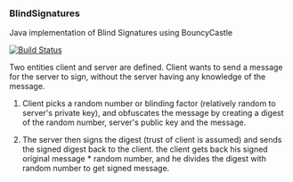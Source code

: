 ### BlindSignatures
Java implementation of Blind Signatures using BouncyCastle

[![Build Status](https://travis-ci.com/vaibhavsingh1993/BlindSignatures.svg?branch=master)](https://travis-ci.com/vaibhavsingh1993/BlindSignatures)

Two entities client and server are defined. Client wants to send a message for the server to sign, without the server having any knowledge of the message.

1. Client picks a random number or blinding factor (relatively random to server's private key), and obfuscates the message by creating a digest of the random number, server's public key and the message.

2. The server then signs the digest (trust of client is assumed) and sends the signed digest back to the client. the client gets back his signed original message * random number, and he divides the digest with random number to get signed message.
